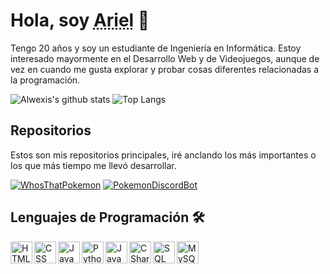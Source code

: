 # Hola, soy <abbr title="Ariel Silva">Ariel</abbr> 👋

Tengo 20 años y soy un estudiante de Ingeniería en Informática. Estoy interesado mayormente en el Desarrollo Web y de Videojuegos, aunque de vez en cuando me gusta explorar y probar cosas diferentes relacionadas a la programación.

![Alwexis's github stats](https://github-readme-stats.vercel.app/api?username=alwexis&count_private=true&show_icons=true&theme=tokyonight&locale=es&include_all_commits=true&count_private=true)
![Top Langs](https://github-readme-stats.vercel.app/api/top-langs/?username=alwexis&langs_count=8&layout=compact&theme=tokyonight&locale=es&include_all_commits=true&count_private=true)

## Repositorios

Estos son mis repositorios principales, iré anclando los más importantes o los que más tiempo me llevó desarrollar.

[![WhosThatPokemon](https://github-readme-stats.vercel.app/api/pin/?username=alwexis&repo=Whos-That-Pokemon&theme=tokyonight)](https://github.com/Alwexis/Whos-That-Pokemon)
[![PokemonDiscordBot](https://github-readme-stats.vercel.app/api/pin/?username=alwexis&repo=Pokemon-Discord-Bot&theme=tokyonight)](https://github.com/Alwexis/Pokemon-Discord-Bot)

## Lenguajes de Programación 🛠️

<img align="left" src="https://imgur.com/31xyPOb.png" width=35px alt="HTML" />
<img align="left" src="https://imgur.com/2YTnZ0i.png" width=35px alt="CSS" />
<img align="left" src="https://imgur.com/MIyKca8.png" width=35px alt="JavaScript"/>
<img align="left" src="https://imgur.com/TekD4NU.png" width=35px alt="Python">
<img align="left" src="https://imgur.com/F9szdj3.png" width=35px alt="Java">
<img align="left" src="https://imgur.com/mCl9g37.png" width=35px alt="CSharp">
<img align="left" src="https://imgur.com/JM7CGiQ.png" width=35px alt="SQL">
<img align="left" src="https://imgur.com/7ak2ivA.png" width=35px alt="MySQL">
